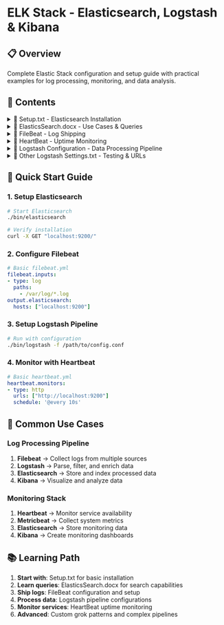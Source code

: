 # ELK Stack - Elasticsearch, Logstash & Kibana

## 📋 Overview
Complete Elastic Stack configuration and setup guide with practical examples for log processing, monitoring, and data analysis.

## 📁 Contents

<details>
<summary>📄 Setup.txt - Elasticsearch Installation</summary>

### Local Setup Guide
- **Installation**: Step-by-step Elasticsearch local installation
- **Configuration**: Basic cluster and node configuration
- **Startup**: Service startup and verification commands
- **Troubleshooting**: Common setup issues and solutions

</details>

<details>
<summary>📄 ElasticsSearch.docx - Use Cases & Queries</summary>

### Query Examples
- **Search Queries**: Match, term, range, and boolean queries
- **Aggregations**: Bucket and metric aggregations
- **Mappings**: Index mapping and field configurations
- **Performance**: Query optimization and best practices

### Use Case Scenarios
- **Log Analysis**: Application and system log processing
- **Monitoring**: Real-time system monitoring setup
- **Analytics**: Business intelligence and data analytics

</details>

<details>
<summary>📁 FileBeat - Log Shipping</summary>

### Configuration Files
- **filebeat.yml**: Complete Filebeat configuration
  - Input sources (log files, directories)
  - Output destinations (Elasticsearch, Logstash)
  - Processors and filtering
  - Monitoring and logging settings

### Features
- **Log Harvesting**: Automatic log file discovery
- **Backpressure Handling**: Built-in flow control
- **Multiline Support**: Handle stack traces and multi-line logs

</details>

<details>
<summary>📁 HeartBeat - Uptime Monitoring</summary>

### Configuration Files
- **heartbeat.yml**: Main Heartbeat configuration
- **my_first.yml**: Demo monitoring configuration
- **http_dashboard.ndjson**: Pre-built Kibana dashboard

### Monitoring Types
- **HTTP/HTTPS**: Web service availability monitoring
- **TCP**: Port connectivity checks
- **ICMP**: Network ping monitoring

### Dashboard Features
- **Uptime Visualization**: Service availability charts
- **Alert Configuration**: Downtime notifications
- **Response Time Tracking**: Performance monitoring

</details>

<details>
<summary>📁 Logstash Configuration - Data Processing Pipeline</summary>

### Input Sources
- **CSV**: Process CSV files with custom schemas
- **JSON**: Handle JSON data with nested structures
- **Kafka**: Consume data from Kafka topics
- **MySQL**: Database change data capture
- **S3**: Process files from AWS S3 buckets
- **HTTP API**: REST API data ingestion
- **Log Files**: Application and system logs

### Processing & Filtering
- **Grok Filter**: Parse unstructured log data
  - Single pattern matching
  - Multi-pattern configurations
  - Custom pattern definitions
- **Data Transformation**: Field manipulation and enrichment
- **Conditional Processing**: Route data based on conditions

### Output Destinations
- **Elasticsearch**: Index processed data
- **File Output**: Write to local files
- **Multiple Outputs**: Fan-out to multiple destinations

### Example Configurations
- **CSV Processing**: `csv-schema-short-numerical.conf`
- **Grok Patterns**: `single_pattern.conf`, `multi_pattern.conf`
- **API Integration**: `http_api_call.conf`
- **Database Sync**: `mysql_to_elasticsearch_first.conf`

</details>

<details>
<summary>📄 Other Logstash Settings.txt - Testing & URLs</summary>

### Testing Resources
- **Test URLs**: Endpoints for configuration testing
- **Sample Data**: Test datasets for pipeline validation
- **Debugging**: Troubleshooting and logging configurations

</details>

## 🚀 Quick Start Guide

### 1. Setup Elasticsearch
```bash
# Start Elasticsearch
./bin/elasticsearch

# Verify installation
curl -X GET "localhost:9200/"
```

### 2. Configure Filebeat
```yaml
# Basic filebeat.yml
filebeat.inputs:
- type: log
  paths:
    - /var/log/*.log
output.elasticsearch:
  hosts: ["localhost:9200"]
```

### 3. Setup Logstash Pipeline
```bash
# Run with configuration
./bin/logstash -f /path/to/config.conf
```

### 4. Monitor with Heartbeat
```yaml
# Basic heartbeat.yml
heartbeat.monitors:
- type: http
  urls: ["http://localhost:9200"]
  schedule: '@every 10s'
```

## 🔧 Common Use Cases

### Log Processing Pipeline
1. **Filebeat** → Collect logs from multiple sources
2. **Logstash** → Parse, filter, and enrich data
3. **Elasticsearch** → Store and index processed data
4. **Kibana** → Visualize and analyze data

### Monitoring Stack
1. **Heartbeat** → Monitor service availability
2. **Metricbeat** → Collect system metrics
3. **Elasticsearch** → Store monitoring data
4. **Kibana** → Create monitoring dashboards

## 📚 Learning Path

1. **Start with**: Setup.txt for basic installation
2. **Learn queries**: ElasticsSearch.docx for search capabilities
3. **Ship logs**: FileBeat configuration and setup
4. **Process data**: Logstash pipeline configurations
5. **Monitor services**: HeartBeat uptime monitoring
6. **Advanced**: Custom grok patterns and complex pipelines